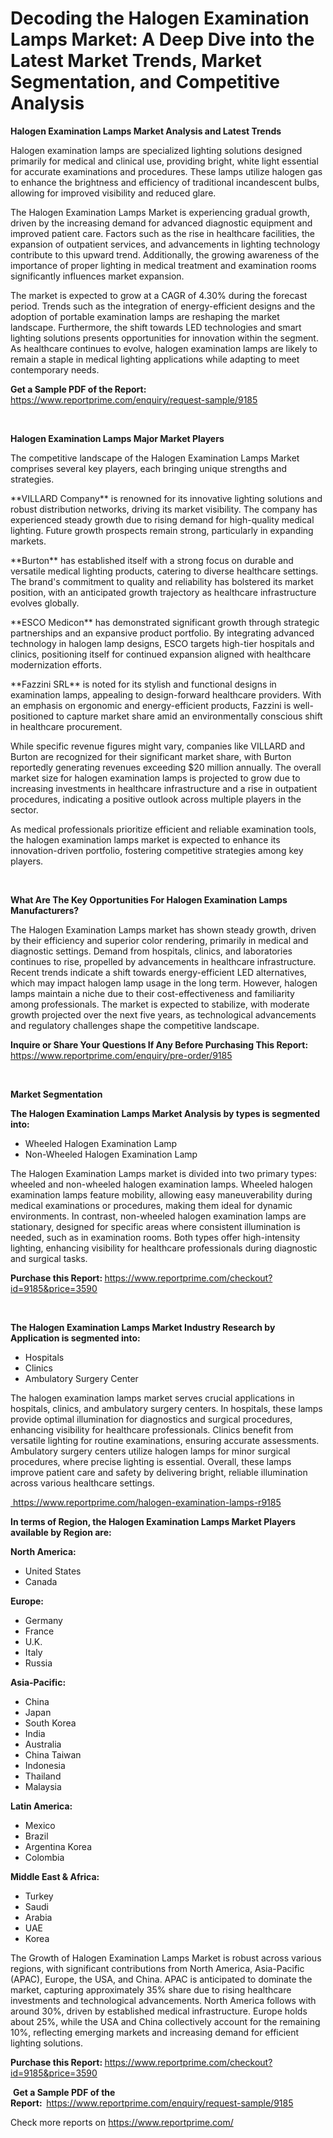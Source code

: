 <p><h1>Decoding the Halogen Examination Lamps Market: A Deep Dive into the Latest Market Trends, Market Segmentation, and Competitive Analysis</h1></p><p><strong>Halogen Examination Lamps Market Analysis and Latest Trends</strong></p>
<p><p>Halogen examination lamps are specialized lighting solutions designed primarily for medical and clinical use, providing bright, white light essential for accurate examinations and procedures. These lamps utilize halogen gas to enhance the brightness and efficiency of traditional incandescent bulbs, allowing for improved visibility and reduced glare.</p><p>The Halogen Examination Lamps Market is experiencing gradual growth, driven by the increasing demand for advanced diagnostic equipment and improved patient care. Factors such as the rise in healthcare facilities, the expansion of outpatient services, and advancements in lighting technology contribute to this upward trend. Additionally, the growing awareness of the importance of proper lighting in medical treatment and examination rooms significantly influences market expansion.</p><p>The market is expected to grow at a CAGR of 4.30% during the forecast period. Trends such as the integration of energy-efficient designs and the adoption of portable examination lamps are reshaping the market landscape. Furthermore, the shift towards LED technologies and smart lighting solutions presents opportunities for innovation within the segment. As healthcare continues to evolve, halogen examination lamps are likely to remain a staple in medical lighting applications while adapting to meet contemporary needs.</p></p>
<p><strong>Get a Sample PDF of the Report:&nbsp;</strong> <a href="https://www.reportprime.com/enquiry/request-sample/9185?utm_campaign=3223&utm_medium=2&utm_source=Github&utm_content=ia&utm_term=20032025&utm_id=halogen-examination-lamps">https://www.reportprime.com/enquiry/request-sample/9185</a></p>
<p>&nbsp;</p>
<p><strong>Halogen Examination Lamps Major Market Players</strong></p>
<p><p>The competitive landscape of the Halogen Examination Lamps Market comprises several key players, each bringing unique strengths and strategies. </p><p>**VILLARD Company** is renowned for its innovative lighting solutions and robust distribution networks, driving its market visibility. The company has experienced steady growth due to rising demand for high-quality medical lighting. Future growth prospects remain strong, particularly in expanding markets.</p><p>**Burton** has established itself with a strong focus on durable and versatile medical lighting products, catering to diverse healthcare settings. The brand's commitment to quality and reliability has bolstered its market position, with an anticipated growth trajectory as healthcare infrastructure evolves globally.</p><p>**ESCO Medicon** has demonstrated significant growth through strategic partnerships and an expansive product portfolio. By integrating advanced technology in halogen lamp designs, ESCO targets high-tier hospitals and clinics, positioning itself for continued expansion aligned with healthcare modernization efforts.</p><p>**Fazzini SRL** is noted for its stylish and functional designs in examination lamps, appealing to design-forward healthcare providers. With an emphasis on ergonomic and energy-efficient products, Fazzini is well-positioned to capture market share amid an environmentally conscious shift in healthcare procurement.</p><p>While specific revenue figures might vary, companies like VILLARD and Burton are recognized for their significant market share, with Burton reportedly generating revenues exceeding $20 million annually. The overall market size for halogen examination lamps is projected to grow due to increasing investments in healthcare infrastructure and a rise in outpatient procedures, indicating a positive outlook across multiple players in the sector.</p><p>As medical professionals prioritize efficient and reliable examination tools, the halogen examination lamps market is expected to enhance its innovation-driven portfolio, fostering competitive strategies among key players.</p></p>
<p>&nbsp;</p>
<p><strong>What Are The Key Opportunities For Halogen Examination Lamps Manufacturers?</strong></p>
<p><p>The Halogen Examination Lamps market has shown steady growth, driven by their efficiency and superior color rendering, primarily in medical and diagnostic settings. Demand from hospitals, clinics, and laboratories continues to rise, propelled by advancements in healthcare infrastructure. Recent trends indicate a shift towards energy-efficient LED alternatives, which may impact halogen lamp usage in the long term. However, halogen lamps maintain a niche due to their cost-effectiveness and familiarity among professionals. The market is expected to stabilize, with moderate growth projected over the next five years, as technological advancements and regulatory challenges shape the competitive landscape.</p></p>
<p><strong>Inquire or Share Your Questions If Any Before Purchasing This Report:</strong> <a href="https://www.reportprime.com/enquiry/pre-order/9185?utm_campaign=3223&utm_medium=2&utm_source=Github&utm_content=ia&utm_term=20032025&utm_id=halogen-examination-lamps">https://www.reportprime.com/enquiry/pre-order/9185</a></p>
<p>&nbsp;</p>
<p><strong>Market Segmentation</strong></p>
<p><strong>The Halogen Examination Lamps Market Analysis by types is segmented into:</strong></p>
<p><ul><li>Wheeled Halogen Examination Lamp</li><li>Non-Wheeled Halogen Examination Lamp</li></ul></p>
<p><p>The Halogen Examination Lamps market is divided into two primary types: wheeled and non-wheeled halogen examination lamps. Wheeled halogen examination lamps feature mobility, allowing easy maneuverability during medical examinations or procedures, making them ideal for dynamic environments. In contrast, non-wheeled halogen examination lamps are stationary, designed for specific areas where consistent illumination is needed, such as in examination rooms. Both types offer high-intensity lighting, enhancing visibility for healthcare professionals during diagnostic and surgical tasks.</p></p>
<p><strong>Purchase this Report:&nbsp;</strong><a href="https://www.reportprime.com/checkout?id=9185&price=3590&utm_campaign=3223&utm_medium=2&utm_source=Github&utm_content=ia&utm_term=20032025&utm_id=halogen-examination-lamps">https://www.reportprime.com/checkout?id=9185&price=3590</a></p>
<p>&nbsp;</p>
<p><strong>The Halogen Examination Lamps Market Industry Research by Application is segmented into:</strong></p>
<p><ul><li>Hospitals</li><li>Clinics</li><li>Ambulatory Surgery Center</li></ul></p>
<p><p>The halogen examination lamps market serves crucial applications in hospitals, clinics, and ambulatory surgery centers. In hospitals, these lamps provide optimal illumination for diagnostics and surgical procedures, enhancing visibility for healthcare professionals. Clinics benefit from versatile lighting for routine examinations, ensuring accurate assessments. Ambulatory surgery centers utilize halogen lamps for minor surgical procedures, where precise lighting is essential. Overall, these lamps improve patient care and safety by delivering bright, reliable illumination across various healthcare settings.</p></p>
<p><a href="https://www.reportprime.com/halogen-examination-lamps-r9185?utm_campaign=3223&utm_medium=2&utm_source=Github&utm_content=ia&utm_term=20032025&utm_id=halogen-examination-lamps">&nbsp;https://www.reportprime.com/halogen-examination-lamps-r9185</a></p>
<p><strong>In terms of Region, the Halogen Examination Lamps Market Players available by Region are:</strong></p>
<p>
    <p> <strong> North America: </strong>
        <ul>
            <li>United States</li>
            <li>Canada</li>
        </ul>
        </p> 
    <p> <strong> Europe: </strong>
        <ul>
            <li>Germany</li>
            <li>France</li>
            <li>U.K.</li>
            <li>Italy</li>
            <li>Russia</li>
        </ul>
        </p> 
    <p> <strong> Asia-Pacific: </strong>
        <ul>
            <li>China</li>
            <li>Japan</li>
            <li>South Korea</li>
            <li>India</li>
            <li>Australia</li>
            <li>China Taiwan</li>
            <li>Indonesia</li>
            <li>Thailand</li>
            <li>Malaysia</li>
        </ul>
        </p> 
    <p> <strong> Latin America: </strong>
        <ul>
            <li>Mexico</li>
            <li>Brazil</li>
            <li>Argentina Korea</li>
            <li>Colombia</li>
        </ul>
        </p> 
    <p> <strong> Middle East & Africa: </strong>
        <ul>
            <li>Turkey</li>
            <li>Saudi</li>
            <li>Arabia</li>
            <li>UAE</li>
            <li>Korea</li>
        </ul>
    </p>
    </p>
<p><p>The Growth of Halogen Examination Lamps Market is robust across various regions, with significant contributions from North America, Asia-Pacific (APAC), Europe, the USA, and China. APAC is anticipated to dominate the market, capturing approximately 35% share due to rising healthcare investments and technological advancements. North America follows with around 30%, driven by established medical infrastructure. Europe holds about 25%, while the USA and China collectively account for the remaining 10%, reflecting emerging markets and increasing demand for efficient lighting solutions.</p></p>
<p><strong>Purchase this Report: </strong><a href="https://www.reportprime.com/checkout?id=9185&price=3590&utm_campaign=3223&utm_medium=2&utm_source=Github&utm_content=ia&utm_term=20032025&utm_id=halogen-examination-lamps">https://www.reportprime.com/checkout?id=9185&price=3590</a></p>
<p>&nbsp;<strong>Get a Sample PDF of the Report:&nbsp;&nbsp;</strong><a href="https://www.reportprime.com/enquiry/request-sample/9185?utm_campaign=3223&utm_medium=2&utm_source=Github&utm_content=ia&utm_term=20032025&utm_id=halogen-examination-lamps">https://www.reportprime.com/enquiry/request-sample/9185</a></p>
<p><strong></strong></p>
<p>Check more reports on <a href="https://www.reportprime.com/?utm_campaign=3223&utm_medium=2&utm_source=Github&utm_content=ia&utm_term=20032025&utm_id=halogen-examination-lamps">https://www.reportprime.com/</a></p>